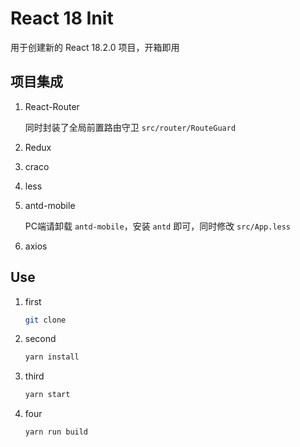 # React 18 Init

用于创建新的 React 18.2.0 项目，开箱即用



## 项目集成

1. React-Router

   同时封装了全局前置路由守卫 `src/router/RouteGuard`

2. Redux

3. craco

4. less

5. antd-mobile

   PC端请卸载 `antd-mobile`，安装 `antd` 即可，同时修改 `src/App.less`

6. axios



## Use

1. first

   ```bash
   git clone
   ```

2. second

   ```bash
   yarn install
   ```

3. third

   ```bash
   yarn start
   ```

4. four

   ```bash
   yarn run build
   ```

